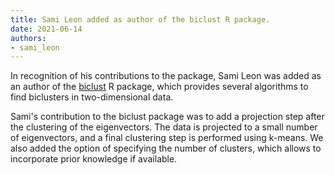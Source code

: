 ```yaml
---
title: Sami Leon added as author of the biclust R package.
date: 2021-06-14
authors:
- sami_leon
---
```


In recognition of his contributions to the package, Sami Leon was added as an author of the [biclust](https://cran.r-project.org/web/packages/biclust/index.html) R package, which provides several algorithms to find biclusters in two-dimensional data.

<!--more-->

Sami's contribution to the biclust package was to add a projection step after the clustering of the eigenvectors. The data is projected to a small number of eigenvectors, and a final clustering step is performed using k-means. We also added the option of specifying the number of clusters, which allows to incorporate prior knowledge if available.